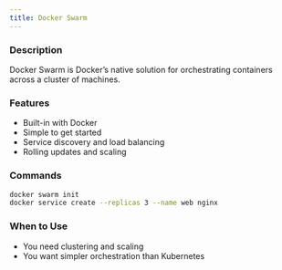 ```yaml
---
title: Docker Swarm
---
```

### Description

Docker Swarm is Docker’s native solution for orchestrating containers across a cluster of machines.

### Features

- Built-in with Docker
- Simple to get started
- Service discovery and load balancing
- Rolling updates and scaling

### Commands

```bash
docker swarm init
docker service create --replicas 3 --name web nginx
```

### When to Use

- You need clustering and scaling
- You want simpler orchestration than Kubernetes
